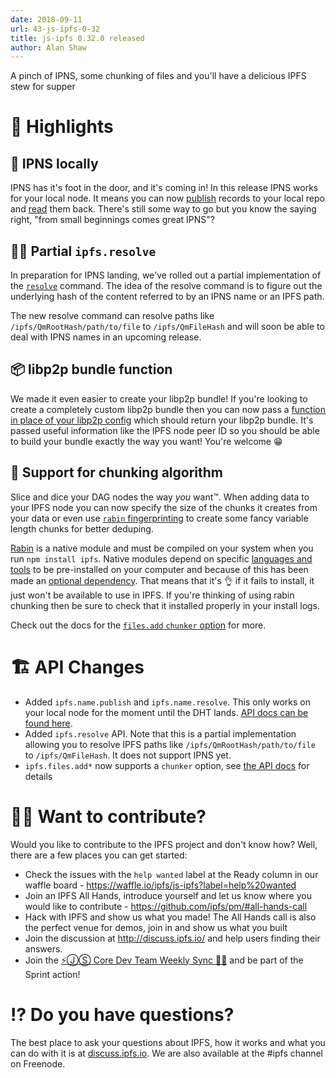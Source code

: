 ```yaml
---
date: 2018-09-11
url: 43-js-ipfs-0-32
title: js-ipfs 0.32.0 released
author: Alan Shaw
---
```


A pinch of IPNS, some chunking of files and you'll have a delicious IPFS stew for supper

# 🔦 Highlights

## 📛 IPNS locally

IPNS has it's foot in the door, and it's coming in! In this release IPNS works for your local node. It means you can now [publish](https://github.com/ipfs/interface-ipfs-core/blob/master/SPEC/NAME.md#namepublish) records to your local repo and [read](https://github.com/ipfs/interface-ipfs-core/blob/master/SPEC/NAME.md#nameresolve) them back. There's still some way to go but you know the saying right, "from small beginnings comes great IPNS"?

## 🕵️‍♀️ Partial `ipfs.resolve`

In preparation for IPNS landing, we've rolled out a partial implementation of the [`resolve`](https://github.com/ipfs/interface-ipfs-core/blob/master/SPEC/MISCELLANEOUS.md#resolve) command. The idea of the resolve command is to figure out the underlying hash of the content referred to by an IPNS name or an IPFS path.

The new resolve command can resolve paths like `/ipfs/QmRootHash/path/to/file` to `/ipfs/QmFileHash` and will soon be able to deal with IPNS names in an upcoming release.

## 📦 libp2p bundle function

We made it even easier to create your libp2p bundle! If you're looking to create a completely custom libp2p bundle then you can now pass a [function in place of your libp2p config](https://github.com/ipfs/js-ipfs#optionslibp2p) which should return your libp2p bundle. It's passed useful information like the IPFS node peer ID so you should be able to build your bundle exactly the way you want! You're welcome 😁

## 🥒 Support for chunking algorithm

Slice and dice your DAG nodes the way _you_ want™️. When adding data to your IPFS node you can now specify the size of the chunks it creates from your data or even use [`rabin` fingerprinting](https://en.wikipedia.org/wiki/Rabin_fingerprint) to create some fancy variable length chunks for better deduping.

[Rabin](https://www.npmjs.com/package/rabin) is a native module and must be compiled on your system when you run `npm install ipfs`. Native modules depend on specific [languages and tools](https://github.com/nodejs/node-gyp#installation) to be pre-installed on your computer and because of this has been made an [optional dependency](https://docs.npmjs.com/files/package.json#optionaldependencies). That means that it's 👌 if it fails to install, it just won't be available to use in IPFS. If you're thinking of using rabin chunking then be sure to check that it installed properly in your install logs.

Check out the docs for the [`files.add` `chunker` option](https://github.com/ipfs/interface-ipfs-core/blob/master/SPEC/FILES.md#filesadd) for more.

# 🏗 API Changes

* Added `ipfs.name.publish` and `ipfs.name.resolve`. This only works on your local node for the moment until the DHT lands. [API docs can be found here](https://github.com/ipfs/interface-ipfs-core/blob/master/SPEC/NAME.md).
* Added `ipfs.resolve` API. Note that this is a partial implementation allowing you to resolve IPFS paths like `/ipfs/QmRootHash/path/to/file` to `/ipfs/QmFileHash`. It does not support IPNS yet.
* `ipfs.files.add*` now supports a `chunker` option, see [the API docs](https://github.com/ipfs/interface-ipfs-core/blob/master/SPEC/FILES.md#filesadd) for details

# 🙌🏽 Want to contribute?

Would you like to contribute to the IPFS project and don't know how? Well, there are a few places you can get started:

- Check the issues with the `help wanted` label at the Ready column in our waffle board - https://waffle.io/ipfs/js-ipfs?label=help%20wanted
- Join an IPFS All Hands, introduce yourself and let us know where you would like to contribute - https://github.com/ipfs/pm/#all-hands-call
- Hack with IPFS and show us what you made! The All Hands call is also the perfect venue for demos, join in and show us what you built
- Join the discussion at http://discuss.ipfs.io/ and help users finding their answers.
- Join the [⚡️ⒿⓈ Core Dev Team Weekly Sync 🙌🏽](https://github.com/ipfs/pm/issues/650) and be part of the Sprint action!

# ⁉️ Do you have questions?

The best place to ask your questions about IPFS, how it works and what you can do with it is at [discuss.ipfs.io](http://discuss.ipfs.io). We are also available at the #ipfs channel on Freenode.
